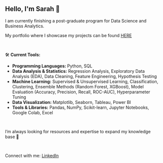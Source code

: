 ## Hello, I'm Sarah 👋 
I am currently finishing a post-graduate program for Data Science and Business Analytics.

My portfolio where I showcase my projects can be found [HERE](xx)  

<br/>

🛠️ **Current Tools:**
- **Programming Languages:** Python, SQL
- **Data Analysis & Statistics:** Regression Analysis, Exploratory Data Analysis (EDA), Data Cleaning, Feature Engineering, Hypothesis Testing
- **Machine Learning:** Supervised & Unsupervised Learning, Classification, Clustering, Ensemble Methods (Random Forest, XGBoost), Model Evaluation (Accuracy, Precision, Recall, ROC-AUC), Hyperparameter Tuning
- **Data Visualization:** Matplotlib, Seaborn, Tableau, Power BI
- **Tools & Libraries:** Pandas, NumPy, Scikit-learn, Jupyter Notebooks, Google Colab, Excel

<br/>

I’m always looking for resources and expertise to expand my knowledge base 🔎

<br/>

Connect with me: [LinkedIn](https://www.linkedin.com/in/sarah-ortega-b60150165/)



